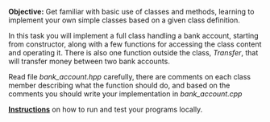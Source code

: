 **Objective:** Get familiar with basic use of classes and methods,
learning to implement your own simple classes based on a given class
definition.

In this task you will implement a full class handling a bank account,
starting from constructor, along with a few functions for accessing
the class content and operating it. There is also one function outside
the class, *Transfer*, that will transfer money between two bank
accounts.

Read file *bank_account.hpp* carefully, there are comments on each
class member describing what the function should do, and based on the
comments you should write your implementation in *bank_account.cpp*

**[Instructions](https://tim.aalto.fi/view/elec-a7151/materials/testing-exercises-locally)**
on how to run and test your programs locally.
